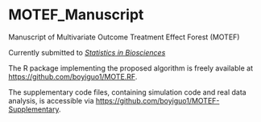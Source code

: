 # MOTEF_Manuscript
Manuscript of Multivariate Outcome Treatment Effect Forest (MOTEF)

Currently submitted to [_Statistics in Biosciences_](https://www.springer.com/journal/12561)

The R package implementing the proposed algorithm is freely available at https://github.com/boyiguo1/MOTE.RF.

The supplementary code files, containing simulation code and real data analysis, is accessible via https://github.com/boyiguo1/MOTEF-Supplementary.
